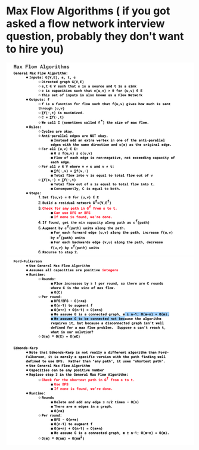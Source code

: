 # Max Flow Algorithms ( if you got asked a flow network interview question, probably they don't want to hire you) 


![max_flow](https://github.com/HuanWangGATECH/leetcode/blob/main/leetcode_my_owntag/graph/max_flow/maxflow2.png)
![max_flow](https://github.com/HuanWangGATECH/leetcode/blob/main/leetcode_my_owntag/graph/max_flow/maxflow.png)
